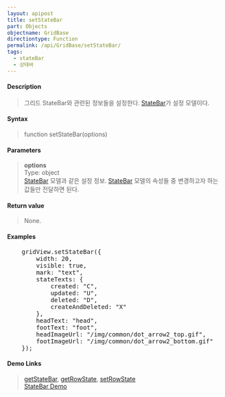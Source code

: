 ```yaml
---
layout: apipost
title: setStateBar
part: Objects
objectname: GridBase
directiontype: Function
permalink: /api/GridBase/setStateBar/
tags:
  - stateBar
  - 상태바
---
```



#### Description

> 그리드 StateBar와 관련된 정보들을 설정한다. [StateBar](/api/types/StateBar/)가 설정 모델이다.

#### Syntax

> function setStateBar(options)

#### Parameters

> **options**  
> Type: object  
> [StateBar](/api/types/StateBar/) 모델과 같은 설정 정보. [StateBar](/api/types/StateBar/) 모델의 속성들 중 변경하고자 하는 값들만 전달하면 된다.    

#### Return value

> None.

#### Examples 

<pre class="prettyprint">
	gridView.setStateBar({
	    width: 20,
	    visible: true,
	    mark: "text",
	    stateTexts: {
	        created: "C",
	        updated: "U",
	        deleted: "D",
	        createAndDeleted: "X"
	    },
		headText: "head",
		footText: "foot",
		headImageUrl: "/img/common/dot_arrow2_top.gif",
		footImageUrl: "/img/common/dot_arrow2_bottom.gif"
	});
</pre>

#### Demo Links
> [getStateBar](/api/GridBase/getStateBar), [getRowState](/api/DataProvider/getRowState), [setRowState](/api/DataProvider/setRowState)  
> [StateBar Demo](http://demo.realgrid.com/Demo/StateBar)